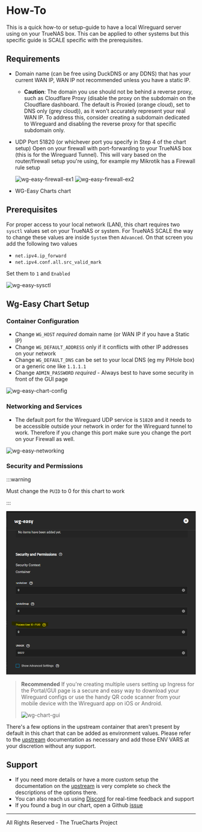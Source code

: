 # How-To

This is a quick how-to or setup-guide to have a local Wireguard server using on your TrueNAS box.
This can be applied to other systems but this specific guide is SCALE specific with the prerequisites.

## Requirements

- Domain name (can be free using DuckDNS or any DDNS) that has your current WAN IP, WAN IP not recommended unless you have a static IP.
  - **Caution**: The domain you use should not be behind a reverse proxy, such as Cloudflare Proxy (disable the proxy on the subdomain on the Cloudflare dashboard. The default is Proxied (orange cloud), set to DNS only (grey cloud)), as it won't accurately represent your real WAN IP. To address this, consider creating a subdomain dedicated to Wireguard and disabling the reverse proxy for that specific subdomain only.
- UDP Port 51820 (or whichever port you specify in Step 4 of the chart setup) Open on your firewall with port-forwarding to your TrueNAS box (this is for the Wireguard Tunnel). This will vary based on the router/firewall setup you're using, for example my Mikrotik has a Firewall rule setup

  ![wg-easy-firewall-ex1](img/wg-easy-firewall-ex1.png)
  ![wg-easy-firewall-ex2](img/wg-easy-firewall-ex2.png)

- WG-Easy Charts chart

## Prerequisites

For proper access to your local network (LAN), this chart requires two `sysctl` values set on your TrueNAS or system. For TrueNAS SCALE the way to change these values are inside `System` then `Advanced`. On that screen you add the following two values

- `net.ipv4.ip_forward`
- `net.ipv4.conf.all.src_valid_mark`

Set them to `1` and `Enabled`

![wg-easy-sysctl](img/wg-easy-sysctl.png)

## Wg-Easy Chart Setup

### Container Configuration

- Change `WG_HOST` _required_ domain name (or WAN IP if you have a Static IP)
- Change `WG_DEFAULT_ADDRESS` only if it conflicts with other IP addresses on your network
- Change `WG_DEFAULT_DNS` can be set to your local DNS (eg my PiHole box) or a generic one like `1.1.1.1`
- Change `ADMIN_PASSWORD` _required_ - Always best to have some security in front of the GUI page

![wg-easy-chart-config](img/wg-easy-chart-config.png)

### Networking and Services

- The default port for the Wireguard UDP service is `51820` and it needs to be accessible outside your network in order for the Wireguard tunnel to work. Therefore if you change this port make sure you change the port on your Firewall as well.

![wg-easy-networking](img/wg-easy-networking.png)

### Security and Permissions

:::warning

Must change the `PUID` to 0 for this chart to work

:::

![WG-easy PUID](img/wg-easy-PUID.png)

> **Recommended** If you're creating multiple users setting up Ingress for the Portal/GUI page is a secure and easy way to download your Wireguard configs or use the handy QR code scanner from your mobile device with the Wireguard app on iOS or Android.
>
> ![wg-chart-gui](img/wg-easy-gui.png)

There's a few options in the upstream container that aren't present by default in this chart that can be added as environment values. Please refer to the [upstream](https://github.com/weejewel/wg-easy) documentation as necessary and add those ENV VARS at your discretion without any support.

## Support

- If you need more details or have a more custom setup the documentation on the [upstream](https://github.com/weejewel/wg-easy) is very complete so check the descriptions of the options there.
- You can also reach us using [Discord](https://discord.gg/tVsPTHWTtr) for real-time feedback and support
- If you found a bug in our chart, open a Github [issue](https://github.com/truecharts/apps/issues/new/choose)

---

All Rights Reserved - The TrueCharts Project

